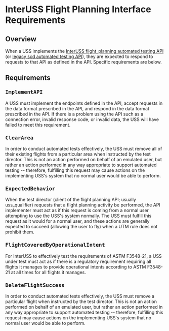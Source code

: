 # InterUSS Flight Planning Interface Requirements

## Overview

When a USS implements the [InterUSS flight_planning automated testing API](https://github.com/interuss/automated_testing_interfaces/tree/main/flight_planning) (or [legacy scd automated testing API](https://github.com/interuss/automated_testing_interfaces/tree/main/scd)), they are expected to respond to requests to that API as defined in the API.  Specific requirements are below.

## Requirements

### <tt>ImplementAPI</tt>

A USS must implement the endpoints defined in the API, accept requests in the data format prescribed in the API, and respond in the data format prescribed in the API.  If there is a problem using the API such as a connection error, invalid response code, or invalid data, the USS will have failed to meet this requirement.

### <tt>ClearArea</tt>

In order to conduct automated tests effectively, the USS must remove all of their existing flights from a particular area when instructed by the test director.  This is not an action performed on behalf of an emulated user, but rather an action performed in any way appropriate to support automated testing -- therefore, fulfilling this request may cause actions on the implementing USS's system that no normal user would be able to perform.

### <tt>ExpectedBehavior</tt>

When the test director (client of the flight planning API; usually uss_qualifier) requests that a flight planning activity be performed, the API implementer must act as if this request is coming from a normal user attempting to use the USS's system normally.  The USS must fulfill this request as it would for a normal user, and these actions are generally expected to succeed (allowing the user to fly) when a UTM rule does not prohibit them.

### <tt>FlightCoveredByOperationalIntent</tt>

For InterUSS to effectively test the requirements of ASTM F3548-21, a USS under test must act as if there is a
regulatory requirement requiring all flights it manages to provide operational intents according to ASTM F3548-21 at all
times for all flights it manages.

### <tt>DeleteFlightSuccess</tt>

In order to conduct automated tests effectively, the USS must remove a particular flight when instructed by the test director.  This is not an action performed on behalf of an emulated user, but rather an action performed in any way appropriate to support automated testing -- therefore, fulfilling this request may cause actions on the implementing USS's system that no normal user would be able to perform.
